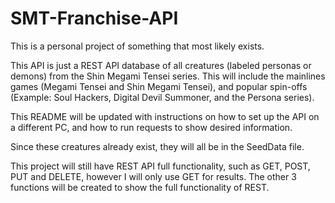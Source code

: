 # SMT-Franchise-API
This is a personal project of something that most likely exists. 

This API is just a REST API database of all creatures (labeled personas or demons) from the Shin Megami Tensei series. This will include the mainlines games (Megami Tensei and Shin Megami Tensei), and popular spin-offs (Example: Soul Hackers, Digital Devil Summoner, and the Persona series).

This README will be updated with instructions on how to set up the API on a different PC, and how to run requests to show desired information.

Since these creatures already exist, they will all be in the SeedData file.

This project will still have REST API full functionality, such as GET, POST, PUT and DELETE, however I will only use GET for results. The other 3 functions will be created to show the full functionality of REST. 
